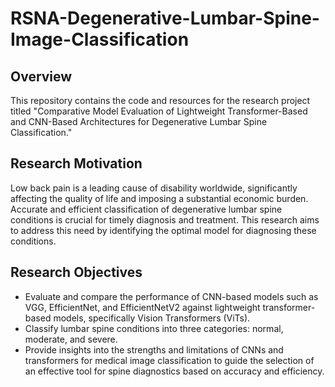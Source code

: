# RSNA-Degenerative-Lumbar-Spine-Image-Classification

## Overview
This repository contains the code and resources for the research project titled "Comparative Model Evaluation of Lightweight Transformer-Based and CNN-Based Architectures for Degenerative Lumbar Spine Classification."

## Research Motivation
Low back pain is a leading cause of disability worldwide, significantly affecting the quality of life and imposing a substantial economic burden. Accurate and efficient classification of degenerative lumbar spine conditions is crucial for timely diagnosis and treatment. This research aims to address this need by identifying the optimal model for diagnosing these conditions.

## Research Objectives
- Evaluate and compare the performance of CNN-based models such as VGG, EfficientNet, and EfficientNetV2 against lightweight transformer-based models, specifically Vision Transformers (ViTs).
- Classify lumbar spine conditions into three categories: normal, moderate, and severe.
- Provide insights into the strengths and limitations of CNNs and transformers for medical image classification to guide the selection of an effective tool for spine diagnostics based on accuracy and efficiency.
